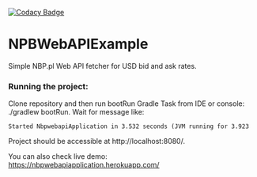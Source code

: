 [![Codacy Badge](https://api.codacy.com/project/badge/Grade/8619813656c540d6806d1c29765f53eb)](https://www.codacy.com/manual/Inquis1t0r/NPBWebAPIExample?utm_source=github.com&amp;utm_medium=referral&amp;utm_content=Inquis1t0r/NPBWebAPIExample&amp;utm_campaign=Badge_Grade)
# NPBWebAPIExample
Simple NBP.pl Web API fetcher for USD bid and ask rates. 

### Running the project:

Clone repository and then run bootRun Gradle Task from IDE or console: ./gradlew bootRun. Wait for message like:

```
Started NbpwebapiApplication in 3.532 seconds (JVM running for 3.923
```
Project should be accessible at http://localhost:8080/.

You can also check live demo: https://nbpwebapiapplication.herokuapp.com/
